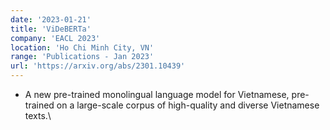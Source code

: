 ```yaml
---
date: '2023-01-21'
title: 'ViDeBERTa'
company: 'EACL 2023'
location: 'Ho Chi Minh City, VN'
range: 'Publications - Jan 2023'
url: 'https://arxiv.org/abs/2301.10439'
---
```


- A new pre-trained monolingual language model for Vietnamese, pre-trained on a large-scale corpus of high-quality and diverse Vietnamese texts.\\
